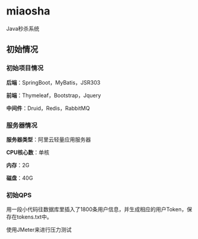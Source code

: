 # miaosha
Java秒杀系统

## 初始情况

### 初始项目情况

**后端**：SpringBoot，MyBatis，JSR303

**前端**：Thymeleaf，Bootstrap，Jquery

**中间件**：Druid，Redis，RabbitMQ

### 服务器情况

**服务器类型**：阿里云轻量应用服务器

**CPU核心数**：单核

**内存**：2G

**磁盘**：40G

### 初始QPS

用一段小代码往数据库里插入了1800条用户信息，并生成相应的用户Token，保存在tokens.txt中。

使用JMeter来进行压力测试


